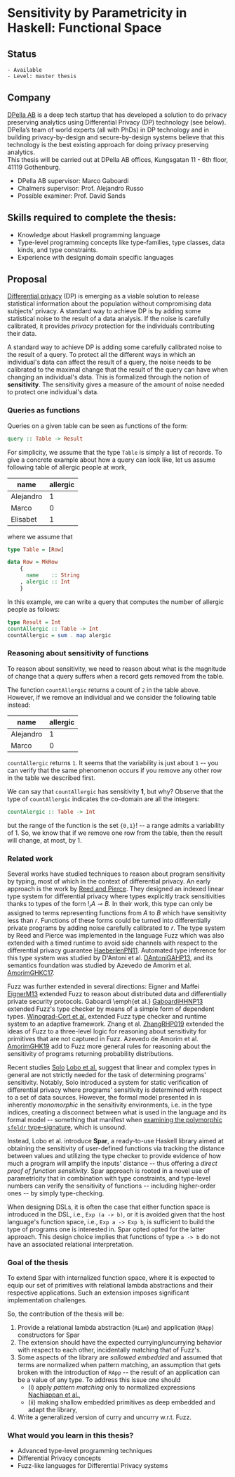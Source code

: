 # Sensitivity by Parametricity in Haskell: Functional Space 

## Status 

    - Available
    - Level: master thesis 

## Company 

[DPella AB](www.dpella.io) is a deep tech startup that has developed a solution
to do privacy preserving analytics using Differential Privacy (DP) technology
(see below). DPella’s team of world experts (all with PhDs) in DP technology and
in building privacy-by-design and secure-by-design systems believe that this
technology is the best existing approach for doing privacy preserving analytics.  
This thesis will be carried out at DPella AB offices, Kungsgatan 11 - 6th floor,
41119 Gothenburg.

- DPella AB supervisor: Marco Gaboardi
- Chalmers supervisor: Prof. Alejandro Russo
- Possible examiner: Prof. David Sands

## Skills required to complete the thesis:
- Knowledge about Haskell programming language
- Type-level programming concepts like type-families, type classes, data kinds, and type
  constraints.
- Experience with designing domain specific languages

## Proposal 

[Differential privacy](https://link.springer.com/chapter/10.1007/11681878_14)
(DP) is emerging as a viable solution to release statistical information about
the population without compromising data subjects' privacy. A standard way to
achieve DP is by adding some statistical noise to the result of a data analysis.
If the noise is carefully calibrated, it provides *privacy* protection for the
individuals contributing their data.

A standard way to achieve DP is adding some carefully calibrated noise to the
result of a query. To protect all the different ways in which an individual's
data can affect the result of a query, the noise needs to be calibrated to the
maximal change that the result of the query can have when changing an
individual's data. This is formalized through the notion of **sensitivity**. The
sensitivity gives a measure of the amount of noise needed to protect one
individual's data.

### Queries as functions

Queries on a given table can be seen as functions of the form:

```haskell
query :: Table -> Result
```

For simplicity, we assume that the type `Table` is simply a list of records. To
give a concrete example about how a query can look like, let us assume
following table of allergic people at work,

| name | allergic |
| ---- | ------- |
| Alejandro | 1 |
| Marco     | 0 |
| Elisabet  | 1 |

where we assume that

```haskell
type Table = [Row]

data Row = MkRow
    {
      name    :: String
    , alergic :: Int
    }
```

In this example, we can write a query that computes the number of allergic people as follows:

```haskell
type Result = Int
countAllergic :: Table -> Int
countAllergic = sum . map alergic
```

### Reasoning about sensitivity of functions

To reason about sensitivity, we need to reason about what is the magnitude of
change that a query suffers when a record gets removed from the table.

The function `countAllergic` returns a count of `2` in the table above. However,
if we remove an individual and we consider the following table instead:

| name | allergic |
| ---- | ------- |
| Alejandro | 1 |
| Marco     | 0 |

`countAllergic` returns `1`. It seems that the variability is just about `1` --
you can verify that the same phenomenon occurs if you remove any other row in
the table we described first.

We can say that `countAllergic` has sensitivity **1**, but why? Observe that the
type of `countAllergic` indicates the co-domain are all the integers:

```haskell
countAlergic :: Table -> Int
```

but the range of the function is the set `{0,1}`! -- a range admits a
variability of 1. So, we know that if we remove one row from the table, then the
result will change, at most, by 1.

### Related work 

Several works have studied techniques to reason about program sensitivity by
typing, most of which in the context of differential privacy. An early approach
is the work by [Reed and
Pierce](https://www.cis.upenn.edu/~bcpierce/papers/dp.pdf). They designed an
indexed linear type system for differential privacy where types explicitly track
sensitivities thanks to types of the form $!_r A \multimap B$. In their work,
this type can only be assigned to terms representing functions from $A$ to $B$
which have sensitivity less than $r$. Functions of these forms could be turned
into differentially private programs by adding noise carefully calibrated to
$r$. The type system by Reed and Pierce was implemented in the language Fuzz
which was also extended with a timed runtime to avoid side channels with respect
to the differential privacy guarantee
[HaeberlenPN11](https://haeberlen.cis.upenn.edu/papers/fuzz-sec2011.pdf).
Automated type inference for this type system was studied by D'Antoni et al.
[DAntoniGAHP13](https://haeberlen.cis.upenn.edu/papers/sensitivity-fpcdsl2013.pdf),
and its semantics foundation was studied by Azevedo de Amorim et al.
[AmorimGHKC17](https://arxiv.org/abs/1503.04522).

Fuzz was further extended in several directions: Eigner and Maffei
[EignerM13](https://ieeexplore.ieee.org/document/6595834) extended Fuzz to
reason about distributed data and differentially private security protocols.
Gaboardi \emph{et al.}
[GaboardiHHNP13](https://haeberlen.cis.upenn.edu/papers/dfuzz-popl2013.pdf)
extended Fuzz's type checker by means of a simple form of dependent types.
[Winograd-Cort et
al.](https://haeberlen.cis.upenn.edu/papers/adafuzz-icfp2017.pdf) extended Fuzz
type checker and runtime system to an adaptive framework. Zhang et al.
[ZhangRHP019](https://arxiv.org/abs/1905.12594) extended the ideas of Fuzz to a
three-level logic for reasoning about sensitivity for primitives that are not
captured in Fuzz. Azevedo de Amorim et al.
[AmorimGHK19](https://ieeexplore.ieee.org/document/8785715) add to Fuzz more
general rules for reasoning about the sensitivity of programs returning
probability distributions. 

Recent studies [Solo](https://dl.acm.org/doi/abs/10.1145/3563313) [Lobo et
al.](https://elobove.github.io/2021/src_icse21/) suggest that linear and complex
types in general are not strictly needed for the task of determining programs'
sensitivity. Notably, Solo introduced a system for static verification of
differential privacy where programs' sensitivity is determined with respect to a
set of data sources. However, the formal model presented in is inherently
*monomorphic* in the sensitivity environments, i.e. in the type indices,
creating a disconnect between what is used in the language and its formal model
-- something that manifest when [examining the polymorphic `sfoldr`
type-signature](https://zenodo.org/record/7079930), which is unsound.

Instead, Lobo et al. introduce **Spar**, a ready-to-use Haskell library aimed at
obtaining the sensitivity of user-defined functions via tracking the distance
between values and utilizing the type checker to provide evidence of how much a
program will amplify the inputs' distance -- thus offering a *direct proof of
function sensitivity*. Spar approach is rooted in a novel use of parametricity
that in combination with type constraints, and type-level numbers can verify the
sensitivity of functions -- including higher-order ones -- by simply
type-checking. 

When designing DSLs, it is often the case that either function space is
introduced in the DSL, i.e., `Exp (a -> b)`, or it is avoided given that the
host language's function space, i.e., `Exp a -> Exp b`, is sufficient to build
the type of programs one is interested in. Spar opted opted for the latter
approach. This design choice implies that functions of type `a -> b` do
not have an associated relational interpretation.


### Goal of the thesis 

To extend Spar with internalized function space, where it is expected to equip
our set of primitives with relational lambda abstractions and their respective
applications. Such an extension imposes significant implementation
challenges. 

So, the contribution of the thesis will be: 

1. Provide a relational lambda abstraction (`RLam`) and application (`RApp`)
   constructors for Spar 
2. The extension should have the expected currying/uncurrying behavior with
respect to each other, incidentally matching that of Fuzz's.
3. Some aspects of the library are *sallowed embedded* and assumed that terms
   are normalized when pattern matching, an assumption that gets broken with the
   introduction of `RApp` -- the result of an application can be a value of any
   type. To address this issue one should 
   - (i) apply *pattern matching* only to normalized expressions [Nachiappan et al.](https://www.cse.chalmers.se/~russo/publications_files/haskell21.pdf), 
   - (ii) making shallow embedded primitives as deep embedded and adapt the library, 
4. Write a generalized version of curry and uncurry w.r.t. Fuzz. 

### What would you learn in this thesis? 

- Advanced type-level programming techniques 
- Differential Privacy concepts 
- Fuzz-like languages for Differential Privacy systems


